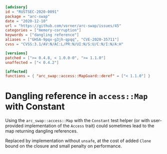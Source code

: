 ```toml
[advisory]
id = "RUSTSEC-2020-0091"
package = "arc-swap"
date = "2020-12-10"
url = "https://github.com/vorner/arc-swap/issues/45"
categories = ["memory-corruption"]
keywords = ["dangling reference"]
aliases = ["GHSA-9pqx-g3jh-qpqq", "CVE-2020-35711"]
cvss = "CVSS:3.1/AV:N/AC:L/PR:N/UI:N/S:U/C:N/I:N/A:H"

[versions]
patched = [">= 0.4.8, < 1.0.0-0", ">= 1.1.0"]
unaffected = ["< 0.4.2"]

[affected]
functions = { "arc_swap::access::MapGuard::deref" = ["< 1.1.0"] }
```

# Dangling reference in `access::Map` with Constant

Using the `arc_swap::access::Map` with the `Constant` test helper (or with
user-provided implementation of the `Access` trait) could sometimes lead to the
map returning dangling references.

Replaced by implementation without `unsafe`, at the cost of added `Clone` bound
on the closure and small penalty on performance.

